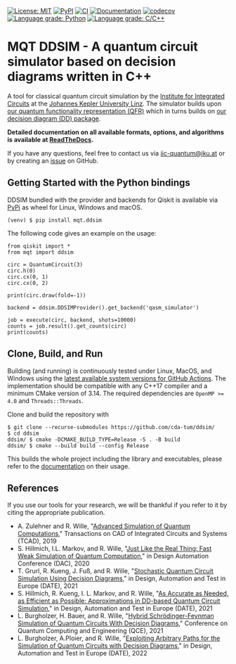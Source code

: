 [![License: MIT](https://img.shields.io/badge/License-MIT-yellow.svg)](https://opensource.org/licenses/MIT)
[![PyPI](https://img.shields.io/pypi/v/mqt.ddsim?logo=pypi)](https://pypi.org/project/mqt.ddsim/)
[![CI](https://github.com/cda-tum/ddsim/actions/workflows/cmake.yml/badge.svg)](https://github.com/cda-tum/ddsim/actions/workflows/cmake.yml)
[![Documentation](https://img.shields.io/readthedocs/thapbi-pict.svg?logo=read-the-docs)](https://ddsim.readthedocs.io/en/latest/)
[![codecov](https://codecov.io/gh/cda-tum/ddsim/branch/master/graph/badge.svg)](https://codecov.io/gh/cda-tum/ddsim)
[![Language grade: Python](https://img.shields.io/lgtm/grade/python/github/cda-tum/ddsim?label=python&logo=lgtm)](https://lgtm.com/projects/g/cda-tum/ddsim/context:python)
[![Language grade: C/C++](https://img.shields.io/lgtm/grade/cpp/github/cda-tum/ddsim?label=c%2B%2B&logo=lgtm)](https://lgtm.com/projects/g/cda-tum/ddsim/context:cpp)


# MQT DDSIM - A quantum circuit simulator based on decision diagrams written in C++

A tool for classical quantum circuit simulation by the [Institute for Integrated Circuits](https://iic.jku.at/eda/) at the [Johannes Kepler University Linz](https://jku.at).
The simulator builds upon [our quantum functionality representation (QFR)](https://github.com/cda-tum/qfr.git) which in turns builds on [our decision diagram (DD) package](https://github.com/cda-tum/dd_package.git).

**Detailed documentation on all available formats, options, and algorithms is available at  [ReadTheDocs](https://ddsim.readthedocs.io/en/latest/).**

If you have any questions, feel free to contact us via [iic-quantum@jku.at](mailto:iic-quantum@jku.at) or by creating an [issue](https://github.com/cda-tum/ddsim/issues) on GitHub.

## Getting Started with the Python bindings

DDSIM bundled with the provider and backends for Qiskit is available via [PyPi](https://pypi.org/project/mqt.ddsim/) as wheel for Linux, Windows and macOS.

```console
(venv) $ pip install mqt.ddsim
```

The following code gives an example on the usage:

```python3
from qiskit import *
from mqt import ddsim

circ = QuantumCircuit(3)
circ.h(0)
circ.cx(0, 1)
circ.cx(0, 2)

print(circ.draw(fold=-1))

backend = ddsim.DDSIMProvider().get_backend('qasm_simulator')

job = execute(circ, backend, shots=10000)
counts = job.result().get_counts(circ)
print(counts)
```

## Clone, Build, and Run

Building (and running) is continuously tested under Linux, MacOS, and Windows using the [latest available system versions for GitHub Actions](https://github.com/actions/virtual-environments). 
The implementation should be compatible with any C++17 compiler and a minimum CMake version of 3.14.
The required dependencies are `OpenMP >= 4.0` and `Threads::Threads`.

Clone and build the repository with  

```console
$ git clone --recurse-submodules https://github.com/cda-tum/ddsim/
$ cd ddsim 
ddsim/ $ cmake -DCMAKE_BUILD_TYPE=Release -S . -B build
ddsim/ $ cmake --build build --config Release 
```

This builds the whole project including the library and executables, please refer to the [documentation](https://ddsim.readthedocs.io/en/latest/) on their usage.

## References

If you use our tools for your research, we will be thankful if you refer to it by citing the appropriate publication.

- A. Zulehner and R. Wille, "[Advanced Simulation of Quantum Computations](https://iic.jku.at/files/eda/2018_tcad_advanced_simulation_quantum_computation.pdf)," Transactions on CAD of Integrated Circuits and Systems (TCAD), 2019
- S. Hillmich, I.L. Markov, and R. Wille, "[Just Like the Real Thing: Fast Weak Simulation of Quantum Computation](https://iic.jku.at/files/eda/2020_dac_weak_simulation_quantum_computation.pdf)," in Design Automation Conference (DAC), 2020
- T. Grurl, R. Kueng, J. Fuß, and R. Wille, "[Stochastic Quantum Circuit Simulation Using Decision Diagrams](https://iic.jku.at/files/eda/2021_stochastic_quantum_circuit_simulation_using_decision_diagrams.pdf)," in Design, Automation and Test in Europe (DATE), 2021
- S. Hillmich, R. Kueng, I. L. Markov, and R. Wille, "[As Accurate as Needed, as Efficient as Possible: Approximations in DD-based Quantum Circuit Simulation](https://iic.jku.at/files/eda/2021_date_approximations_dd_baed_quantum_circuit_simulation.pdf)," in Design, Automation and Test in Europe (DATE), 2021
- L. Burgholzer, H. Bauer, and R. Wille, "[Hybrid Schrödinger-Feynman Simulation of Quantum Circuits With Decision Diagrams](https://iic.jku.at/files/eda/2021_qce_hybrid_schrodinger_feynman_simulation_with_decision_diagrams.pdf)," Conference on Quantum Computing and Engineering (QCE), 2021
- L. Burgholzer, A.Ploier, and R. Wille, "[Exploiting Arbitrary Paths for the Simulation of Quantum Circuits with Decision Diagrams](https://iic.jku.at/files/eda/2022_date_exploiting_arbitrary_paths_simulation_quantum_circuits_decision_diagrams.pdf)," in Design, Automation and Test in Europe (DATE), 2022

